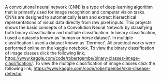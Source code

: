 A convolutional neural network (CNN) is a type of deep learning algorithm that is primarily used for image recognition and computer vision tasks. CNNs are designed to automatically learn and extract hierarchical representations of visual data directly from raw pixel inputs.
This projects shows the basic concepts of a Convolution Neural Network by classifying both binary classification and multiple classification.
In binary classification, i used a datasets known as 'human or horse dataset'.
In multiple classification i used a dataset known as 'Dermnet'.
All  practical works were performed online on the kaggle notebook.
To view the binary classification of image classes click the following link; https://www.kaggle.com/code/robertgembe/binary-classes-image-classification/.
To view the multiple classification of image classes click the following link; https://www.kaggle.com/code/robertgembe/skin-disease-detector.
